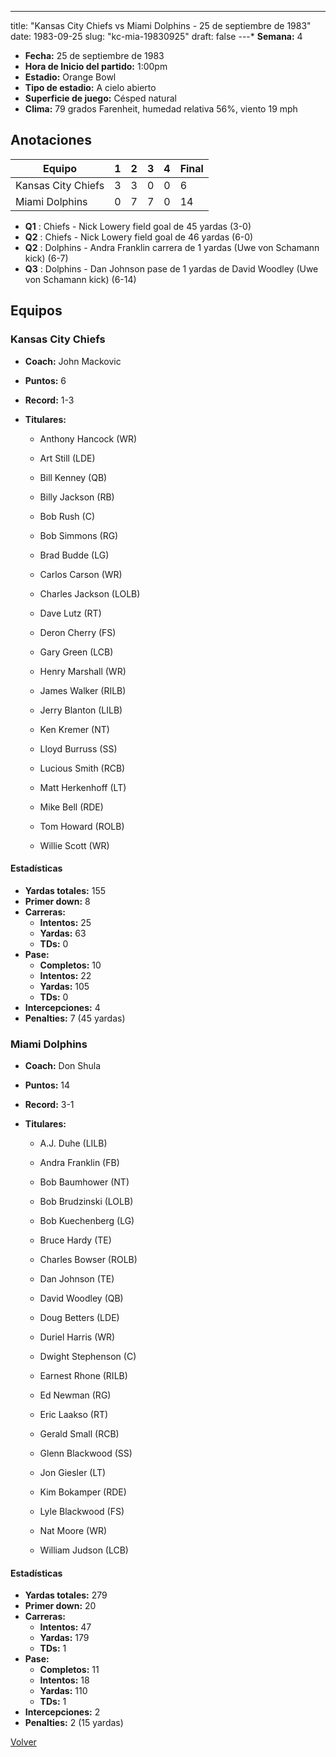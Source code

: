 ---
title: "Kansas City Chiefs vs Miami Dolphins - 25 de septiembre de 1983"
date: 1983-09-25
slug: "kc-mia-19830925"
draft: false
---* **Semana:** 4
* **Fecha:** 25 de septiembre de 1983
* **Hora de Inicio del partido:** 1:00pm
* **Estadio:** Orange Bowl
* **Tipo de estadio:** A cielo abierto
* **Superficie de juego:** Césped natural
* **Clima:** 79 grados Farenheit, humedad relativa 56%, viento 19 mph




## Anotaciones
| Equipo | 1 | 2 | 3 | 4 | Final |
|--------|---|---|---|---|-------|
| Kansas City Chiefs  | 3 | 3 | 0 | 0  | 6 |
| Miami Dolphins  | 0 | 7 | 7 | 0  | 14 |
* **Q1** : Chiefs - Nick Lowery field goal de 45 yardas (3-0)
* **Q2** : Chiefs - Nick Lowery field goal de 46 yardas (6-0)
* **Q2** : Dolphins - Andra Franklin carrera de 1 yardas (Uwe von Schamann kick) (6-7)
* **Q3** : Dolphins - Dan Johnson pase de 1 yardas de David Woodley (Uwe von Schamann kick) (6-14)


## Equipos


### Kansas City Chiefs
* **Coach:** John Mackovic
* **Puntos:** 6
* **Record:** 1-3
* **Titulares:** 

  * Anthony Hancock (WR) 

  * Art Still (LDE) 

  * Bill Kenney (QB) 

  * Billy Jackson (RB) 

  * Bob Rush (C) 

  * Bob Simmons (RG) 

  * Brad Budde (LG) 

  * Carlos Carson (WR) 

  * Charles Jackson (LOLB) 

  * Dave Lutz (RT) 

  * Deron Cherry (FS) 

  * Gary Green (LCB) 

  * Henry Marshall (WR) 

  * James Walker (RILB) 

  * Jerry Blanton (LILB) 

  * Ken Kremer (NT) 

  * Lloyd Burruss (SS) 

  * Lucious Smith (RCB) 

  * Matt Herkenhoff (LT) 

  * Mike Bell (RDE) 

  * Tom Howard (ROLB) 

  * Willie Scott (WR) 

#### Estadísticas
* **Yardas totales:** 155
* **Primer down:** 8
* **Carreras:**
  * **Intentos:** 25
  * **Yardas:** 63
  * **TDs:** 0
* **Pase:**
  * **Completos:** 10
  * **Intentos:** 22
  * **Yardas:** 105
  * **TDs:** 0
* **Intercepciones:** 4
* **Penalties:** 7 (45 yardas)

### Miami Dolphins
* **Coach:** Don Shula
* **Puntos:** 14
* **Record:** 3-1
* **Titulares:** 

  * A.J. Duhe (LILB) 

  * Andra Franklin (FB) 

  * Bob Baumhower (NT) 

  * Bob Brudzinski (LOLB) 

  * Bob Kuechenberg (LG) 

  * Bruce Hardy (TE) 

  * Charles Bowser (ROLB) 

  * Dan Johnson (TE) 

  * David Woodley (QB) 

  * Doug Betters (LDE) 

  * Duriel Harris (WR) 

  * Dwight Stephenson (C) 

  * Earnest Rhone (RILB) 

  * Ed Newman (RG) 

  * Eric Laakso (RT) 

  * Gerald Small (RCB) 

  * Glenn Blackwood (SS) 

  * Jon Giesler (LT) 

  * Kim Bokamper (RDE) 

  * Lyle Blackwood (FS) 

  * Nat Moore (WR) 

  * William Judson (LCB) 

#### Estadísticas
* **Yardas totales:** 279
* **Primer down:** 20
* **Carreras:**
  * **Intentos:** 47
  * **Yardas:** 179
  * **TDs:** 1
* **Pase:**
  * **Completos:** 11
  * **Intentos:** 18
  * **Yardas:** 110
  * **TDs:** 1
* **Intercepciones:** 2
* **Penalties:** 2 (15 yardas)


[Volver](/historia/1983)
